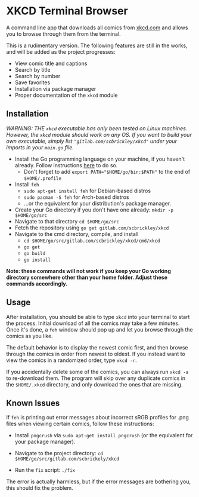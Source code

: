 # XKCD Terminal Browser

A command line app that downloads all comics from [xkcd.com](https://xkcd.com) and allows you to browse through them from the terminal.

This is a rudimentary version. The following features are still in the works, and will be added as the project progresses:

- View comic title and captions
- Search by title
- Search by number
- Save favorites
- Installation via package manager
- Proper documentation of the `xkcd` module

## Installation

*WARNING: THE `xkcd` executable has only been tested on Linux machines. However, the `xkcd` module should work on any OS. If you want to build your own executable, simply list `"gitlab.com/scbrickley/xkcd"` under your imports in your `main.go` file.*

- Install the Go programming language on your machine, if you haven't already. Follow instructions [here](https://golang.org/dl/) to do so.
    - Don't forget to add `export PATH="$HOME/go/bin:$PATH"` to the end of `$HOME/.profile`
- Install `feh`
    - `sudo apt-get install feh` for Debian-based distros
    - `sudo pacman -S feh` for Arch-based distros
    - ...or the equivalent for your distribution's package manager.
- Create your Go directory if you don't have one already: `mkdir -p $HOME/go/src`
- Navigate to that directory `cd $HOME/go/src`
- Fetch the repository using `go get gitlab.com/scbrickley/xkcd`
- Navigate to the cmd directory, compile, and install
    - `cd $HOME/go/src/gitlab.com/scbrickley/xkcd/cmd/xkcd`
    - `go get`
    - `go build`
    - `go install`

**Note: these commands will not work if you keep your Go working directory somewhere other than your home folder. Adjust these commands accordingly.**

## Usage

After installation, you should be able to type `xkcd` into your terminal to start the process. Initial download of all the comics may take a few minutes. Once it's done, a `feh` window should pop up and let you browse through the comics as you like.

The default behavior is to display the newest comic first, and then browse through the comics in order from newest to oldest. If you instead want to view the comics in a randomized order, type `xkcd -r`.

If you accidentally delete some of the comics, you can always run `xkcd -a` to re-download them. The program will skip over any duplicate comics in the `$HOME/.xkcd` directory, and only download the ones that are missing.

## Known Issues

If `feh` is printing out error messages about incorrect sRGB profiles for .png files when viewing certain comics, follow these instructions:

- Install `pngcrush` via `sudo apt-get install pngcrush` (or the equivalent for your package manager).

- Navigate to the project directory: `cd $HOME/go/src/gitlab.com/scbrickely/xkcd`

- Run the `fix` script: `./fix`

The error is actually harmless, but if the error messages are bothering you, this should fix the problem.
